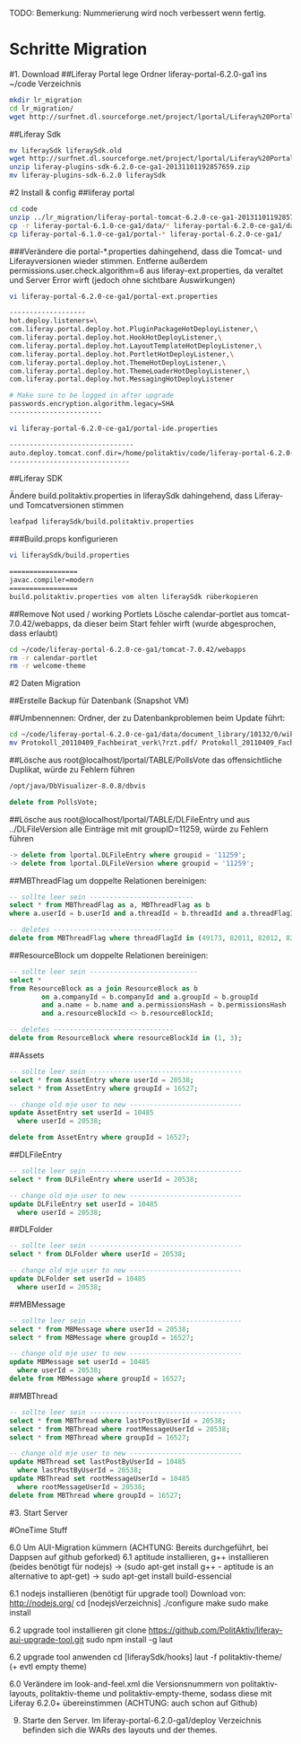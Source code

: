 TODO: Bemerkung: Nummerierung wird noch verbessert wenn fertig.

Schritte Migration
===================
#1. Download
##Liferay Portal
lege Ordner liferay-portal-6.2.0-ga1 ins ~/code Verzeichnis

``` bash
mkdir lr_migration
cd lr_migration/
wget http://surfnet.dl.sourceforge.net/project/lportal/Liferay%20Portal/6.2.0%20GA1/liferay-portal-tomcat-6.2.0-ce-ga1-20131101192857659.zip
```

##Liferay Sdk
``` bash
mv liferaySdk liferaySdk.old
wget http://surfnet.dl.sourceforge.net/project/lportal/Liferay%20Portal/6.2.0%20GA1/liferay-plugins-sdk-6.2.0-ce-ga1-20131101192857659.zip
unzip liferay-plugins-sdk-6.2.0-ce-ga1-20131101192857659.zip
mv liferay-plugins-sdk-6.2.0 liferaySdk
```

#2 Install & config
##liferay portal

``` bash
cd code
unzip ../lr_migration/liferay-portal-tomcat-6.2.0-ce-ga1-20131101192857659.zip
cp -r liferay-portal-6.1.0-ce-ga1/data/* liferay-portal-6.2.0-ce-ga1/data/
cp liferay-portal-6.1.0-ce-ga1/portal-* liferay-portal-6.2.0-ce-ga1/
```

###Verändere die portal-*.properties dahingehend, 
dass die Tomcat- und Liferayversionen wieder stimmen. 
Entferne außerdem permissions.user.check.algorithm=6 aus liferay-ext.properties, da veraltet und Server Error wirft (jedoch ohne sichtbare Auswirkungen)

``` bash
vi liferay-portal-6.2.0-ce-ga1/portal-ext.properties

-------------------
hot.deploy.listeners=\
com.liferay.portal.deploy.hot.PluginPackageHotDeployListener,\
com.liferay.portal.deploy.hot.HookHotDeployListener,\
com.liferay.portal.deploy.hot.LayoutTemplateHotDeployListener,\
com.liferay.portal.deploy.hot.PortletHotDeployListener,\
com.liferay.portal.deploy.hot.ThemeHotDeployListener,\
com.liferay.portal.deploy.hot.ThemeLoaderHotDeployListener,\
com.liferay.portal.deploy.hot.MessagingHotDeployListener

# Make sure to be logged in after upgrade
passwords.encryption.algorithm.legacy=SHA
-----------------------

vi liferay-portal-6.2.0-ce-ga1/portal-ide.properties

-------------------------------
auto.deploy.tomcat.conf.dir=/home/politaktiv/code/liferay-portal-6.2.0-ce-ga1/tomcat-7.0.42/conf/Catalina/localhost
------------------------------
```

##Liferay SDK

Ändere build.politaktiv.properties in liferaySdk dahingehend, dass Liferay- und Tomcatversionen stimmen	

``` bash
leafpad liferaySdk/build.politaktiv.properties
```

###Build.props konfigurieren
``` bash
vi liferaySdk/build.properties

=================
javac.compiler=modern
=================
build.politaktiv.properties vom alten liferaySdk rüberkopieren
```

##Remove Not used / working Portlets
Lösche calendar-portlet aus tomcat-7.0.42/webapps, da dieser beim Start fehler wirft (wurde abgesprochen, dass erlaubt)
``` bash
cd ~/code/liferay-portal-6.2.0-ce-ga1/tomcat-7.0.42/webapps
rm -r calendar-portlet
rm -r welcome-theme
```

#2 Daten Migration

##Erstelle Backup für Datenbank (Snapshot VM)

##Umbennennen: Ordner, der zu Datenbankproblemen beim Update führt:
``` bash
cd ~/code/liferay-portal-6.2.0-ce-ga1/data/document_library/10132/0/wiki/14014
mv Protokoll_20110409_Fachbeirat_verk\?rzt.pdf/ Protokoll_20110409_Fachbeirat_verkuerzt.pdf/
```

##Lösche aus root@localhost/lportal/TABLE/PollsVote das offensichtliche Duplikat, würde zu Fehlern führen
``` bash
/opt/java/DbVisualizer-8.0.8/dbvis
```

``` sql
delete from PollsVote;
```

##Lösche aus root@localhost/lportal/TABLE/DLFileEntry und aus ../DLFileVersion alle Einträge mit mit groupID=11259, würde zu Fehlern führen
``` sql
-> delete from lportal.DLFileEntry where groupid = '11259';
-> delete from lportal.DLFileVersion where groupid = '11259';
```

##MBThreadFlag um doppelte Relationen bereinigen:
``` sql
-- sollte leer sein --------------------------
select * from MBThreadFlag as a, MBThreadFlag as b 
where a.userId = b.userId and a.threadId = b.threadId and a.threadFlagId <> b.threadFlagId;

-- deletes ------------------------------
delete from MBThreadFlag where threadFlagId in (49173, 82011, 82012, 82014, 82017);
```

##ResourceBlock um doppelte Relationen bereinigen:

``` sql
-- sollte leer sein ---------------------------
select * 
from ResourceBlock as a join ResourceBlock as b
        on a.companyId = b.companyId and a.groupId = b.groupId 
        and a.name = b.name and a.permissionsHash = b.permissionsHash
        and a.resourceBlockId <> b.resourceBlockId;

-- deletes ------------------------------
delete from ResourceBlock where resourceBlockId in (1, 3);
```

##Assets

``` sql
-- sollte leer sein --------------------------------------
select * from AssetEntry where userId = 20538;
select * from AssetEntry where groupId = 16527;

-- change old mje user to new ----------------------------
update AssetEntry set userId = 10485 
  where userId = 20538;

delete from AssetEntry where groupId = 16527;
```

##DLFileEntry

``` sql
-- sollte leer sein --------------------------------------
select * from DLFileEntry where userId = 20538;

-- change old mje user to new ----------------------------
update DLFileEntry set userId = 10485 
  where userId = 20538;
```
  
##DLFolder

``` sql
-- sollte leer sein --------------------------------------
select * from DLFolder where userId = 20538;

-- change old mje user to new ----------------------------
update DLFolder set userId = 10485 
  where userId = 20538;
```

##MBMessage

``` sql
-- sollte leer sein --------------------------------------
select * from MBMessage where userId = 20538;
select * from MBMessage where groupId = 16527;

-- change old mje user to new ----------------------------
update MBMessage set userId = 10485 
  where userId = 20538;
delete from MBMessage where groupId = 16527;
```

##MBThread

``` sql
-- sollte leer sein --------------------------------------
select * from MBThread where lastPostByUserId = 20538;
select * from MBThread where rootMessageUserId = 20538;
select * from MBThread where groupId = 16527;

-- change old mje user to new ----------------------------
update MBThread set lastPostByUserId = 10485 
  where lastPostByUserId = 20538;
update MBThread set rootMessageUserId = 10485 
  where rootMessageUserId = 20538;
delete from MBThread where groupId = 16527;
```

#3. Start Server


#OneTime Stuff

6.0 Um AUI-Migration kümmern (ACHTUNG: Bereits durchgeführt, bei Dappsen auf github geforked) 
6.1 aptitude installieren, g++ installieren (beides benötigt für nodejs)
-> (sudo apt-get install g++ - aptitude is an alternative to apt-get)
-> sudo apt-get install build-essencial


6.1 nodejs installieren  (benötigt für upgrade tool)
Download von: http://nodejs.org/
cd [nodejsVerzeichnis]
./configure
make
sudo make install

6.2 upgrade tool installieren 
git clone https://github.com/PolitAktiv/liferay-aui-upgrade-tool.git
sudo npm install -g laut

6.2 upgrade tool anwenden
cd [liferaySdk/hooks]
laut -f politaktiv-theme/
(+ evtl empty theme)


6.0	Verändere im look-and-feel.xml die Versionsnummern von politaktiv-layouts, politaktiv-theme und politaktiv-empty-theme, sodass diese mit Liferay 6.2.0+ übereinstimmen
(ACHTUNG: auch schon auf Github)


9. Starte den Server. Im liferay-portal-6.2.0-ga1/deploy Verzeichnis befinden sich die WARs des layouts und der themes.
